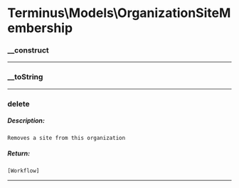 # Terminus\Models\OrganizationSiteMembership

### __construct
---

### __toString
---

### delete
##### Description:
    Removes a site from this organization

##### Return:
    [Workflow]

---

